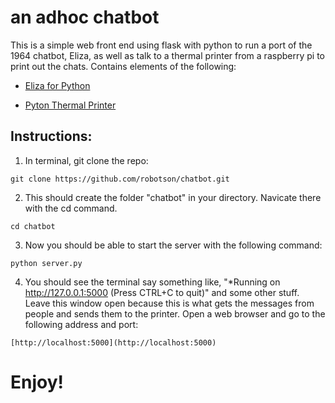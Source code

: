 # an adhoc chatbot
This is a simple web front end using flask with python to run a port of the 1964 chatbot, Eliza, as well as talk to a thermal printer from a raspberry pi to print out the chats. Contains elements of the following:

* [Eliza for Python](https://github.com/iRGBit/eliza)

* [Pyton Thermal Printer](https://github.com/adafruit/Python-Thermal-Printer)

## Instructions:

1. In terminal, git clone the repo: 
```
git clone https://github.com/robotson/chatbot.git
```

2. This should create the folder "chatbot" in your directory. Navicate there with the cd command.
```
cd chatbot
```

3. Now you should be able to start the server with the following command:
```
python server.py
```

4. You should see the terminal say something like, "*Running on http://127.0.0.1:5000 (Press CTRL+C to quit)" and some other stuff. Leave this window open because this is what gets the messages from people and sends them to the printer. Open a web browser and go to the following address and port:

```
[http://localhost:5000](http://localhost:5000)
```

# Enjoy!

